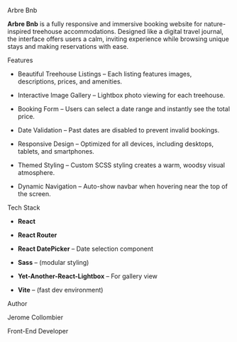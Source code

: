 Arbre Bnb

**Arbre Bnb** is a fully responsive and immersive booking website for nature-inspired treehouse accommodations. Designed like a digital travel journal, the interface offers users a calm, inviting experience while browsing unique stays and making reservations with ease.

Features

- Beautiful Treehouse Listings – Each listing features images, descriptions, prices, and amenities.

- Interactive Image Gallery – Lightbox photo viewing for each treehouse.

- Booking Form – Users can select a date range and instantly see the total price.

- Date Validation – Past dates are disabled to prevent invalid bookings.

- Responsive Design – Optimized for all devices, including desktops, tablets, and smartphones.

- Themed Styling – Custom SCSS styling creates a warm, woodsy visual atmosphere.

- Dynamic Navigation – Auto-show navbar when hovering near the top of the screen.

Tech Stack

- **React**

- **React Router**

- **React DatePicker** – Date selection component

- **Sass** – (modular styling)

- **Yet-Another-React-Lightbox** – For gallery view

- **Vite** – (fast dev environment)

Author

Jerome Collombier

Front-End Developer
